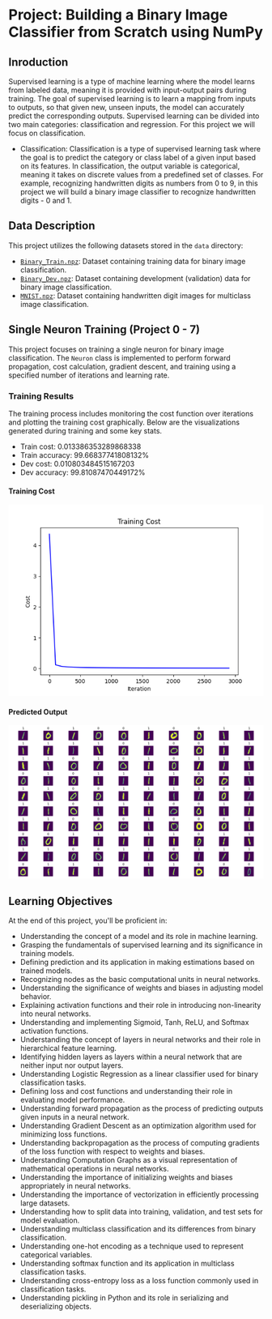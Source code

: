 # Project: Building a Binary Image Classifier from Scratch using NumPy

## Inroduction
Supervised learning is a type of machine learning where the model learns from labeled data, meaning it is provided with input-output pairs during training. The goal of supervised learning is to learn a mapping from inputs to outputs, so that given new, unseen inputs, the model can accurately predict the corresponding outputs. Supervised learning can be divided into two main categories: classification and regression. For this project we will focus on classification.

- Classification: Classification is a type of supervised learning task where the goal is to predict the category or class label of a given input based on its features. In classification, the output variable is categorical, meaning it takes on discrete values from a predefined set of classes. For example, recognizing handwritten digits as numbers from 0 to 9, in this project we will build a binary image classifier to recognize handwritten digits - 0 and 1.

## Data Description
This project utilizes the following datasets stored in the `data` directory:

- [`Binary_Train.npz`](data/Binary_Train.npz): Dataset containing training data for binary image classification.
- [`Binary_Dev.npz`](data/Binary_Dev.npz): Dataset containing development (validation) data for binary image classification.
- [`MNIST.npz`](data/MNIST.npz): Dataset containing handwritten digit images for multiclass image classification.

## Single Neuron Training (Project 0 - 7)
This project focuses on training a single neuron for binary image classification. The `Neuron` class is implemented to perform forward propagation, cost calculation, gradient descent, and training using a specified number of iterations and learning rate.

### Training Results
The training process includes monitoring the cost function over iterations and plotting the training cost graphically. Below are the visualizations generated during training and some key stats.

- Train cost: 0.013386353289868338
- Train accuracy: 99.66837741808132%
- Dev cost: 0.010803484515167203
- Dev accuracy: 99.81087470449172%

#### Training Cost
![Training Cost](img/Neuron_training_cost.png)

#### Predicted Output
![Predicted Output](img/predicted_output.png)

## Learning Objectives
At the end of this project, you'll be proficient in:

- Understanding the concept of a model and its role in machine learning.
- Grasping the fundamentals of supervised learning and its significance in training models.
- Defining prediction and its application in making estimations based on trained models.
- Recognizing nodes as the basic computational units in neural networks.
- Understanding the significance of weights and biases in adjusting model behavior.
- Explaining activation functions and their role in introducing non-linearity into neural networks.
- Understanding and implementing Sigmoid, Tanh, ReLU, and Softmax activation functions.
- Understanding the concept of layers in neural networks and their role in hierarchical feature learning.
- Identifying hidden layers as layers within a neural network that are neither input nor output layers.
- Understanding Logistic Regression as a linear classifier used for binary classification tasks.
- Defining loss and cost functions and understanding their role in evaluating model performance.
- Understanding forward propagation as the process of predicting outputs given inputs in a neural network.
- Understanding Gradient Descent as an optimization algorithm used for minimizing loss functions.
- Understanding backpropagation as the process of computing gradients of the loss function with respect to weights and biases.
- Understanding Computation Graphs as a visual representation of mathematical operations in neural networks.
- Understanding the importance of initializing weights and biases appropriately in neural networks.
- Understanding the importance of vectorization in efficiently processing large datasets.
- Understanding how to split data into training, validation, and test sets for model evaluation.
- Understanding multiclass classification and its differences from binary classification.
- Understanding one-hot encoding as a technique used to represent categorical variables.
- Understanding softmax function and its application in multiclass classification tasks.
- Understanding cross-entropy loss as a loss function commonly used in classification tasks.
- Understanding pickling in Python and its role in serializing and deserializing objects.